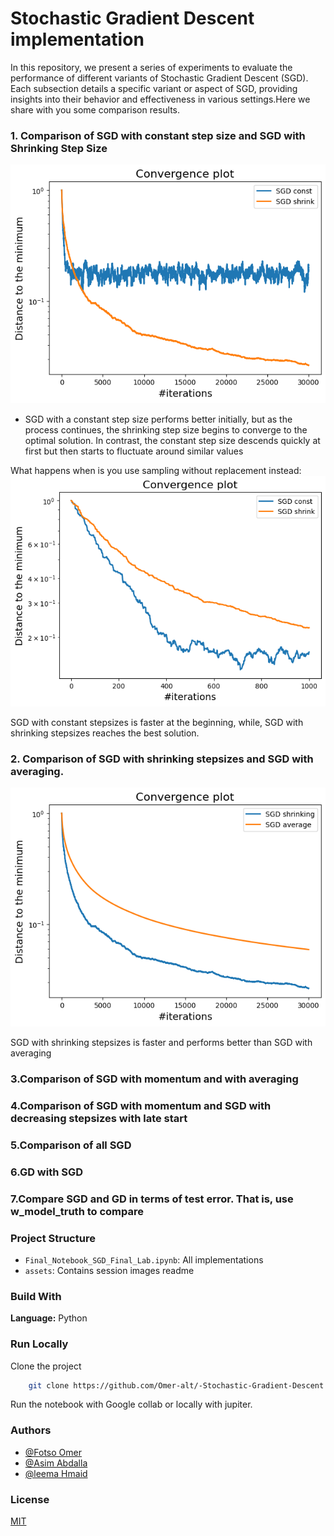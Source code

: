 # Stochastic Gradient Descent implementation 

In this repository, we present a series of experiments to evaluate the performance of different variants of Stochastic Gradient Descent (SGD). Each subsection details a specific variant or aspect of SGD, providing insights into their behavior and effectiveness in various settings.Here we share with you some comparison results.


### 1. Comparison of SGD with constant step size and SGD with Shrinking Step Size

<!-- | Model    |  SGD with constant step size | SGD with Shrinking Step Size |   
|----------|-----------------|-----------------|
| Linear   |    At beginning, performs better.            | reaches the best solution           |
| Logistic |    55.8         | 29.9            |   -->
![SGD with constant step size and with Shrinking Step Size](./assets/const_shrink_wth_replacement.png )

- SGD with a constant step size performs better initially, but as the process continues, the shrinking step size begins to converge to the optimal solution. In contrast, the constant step size descends quickly at first but then starts to fluctuate around similar values

What happens when is you use sampling without replacement instead:  
![SGD with constant step size and with Shrinking Step Size without replacement](./assets/const_shrink_wthout_replacement.png )

SGD with constant stepsizes is faster at the beginning, while, SGD with shrinking stepsizes reaches the best solution.

### 2. Comparison of SGD with shrinking stepsizes and SGD with averaging.
![SGD with Shrinking Step Size and SGD with averaging](./assets/svg_with_shrinking_vs_svg_average.png )

SGD with shrinking stepsizes is faster and performs better than SGD with averaging

### 3.Comparison of SGD with momentum and with averaging

### 4.Comparison of SGD with momentum and SGD with decreasing stepsizes with late start

### 5.Comparison of all SGD 

### 6.GD with SGD

### 7.Compare SGD and GD in terms of test error. That is, use w_model_truth to compare



### Project Structure 

- `Final_Notebook_SGD_Final_Lab.ipynb`: All implementations
- `assets`: Contains session images readme

### Build With

**Language:** Python


### Run Locally

Clone the project
```bash
    git clone https://github.com/Omer-alt/-Stochastic-Gradient-Descent.git
```

Run the notebook with Google collab or locally with jupiter.

### Authors

- [@Fotso Omer](https://portfolio-omer-alt.vercel.app/)
- [@Asim Abdalla](https://github.com/asimzz)
- [@leema Hmaid](https://github.com/leemaHmaid)

### License

[MIT](https://choosealicense.com/licenses/mit/)